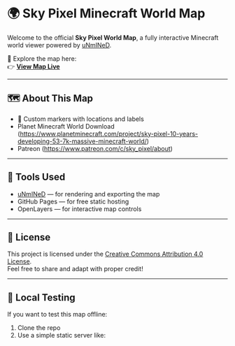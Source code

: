 # 🌍 Sky Pixel Minecraft World Map

Welcome to the official **Sky Pixel World Map**, a fully interactive Minecraft world viewer powered by [uNmINeD](https://unmined.net/).

🧭 Explore the map here:  
👉 **[View Map Live](https://elijah12-12.github.io/Sky-Pixel-World-Map/)**

---

## 🗺️ About This Map

- 📍 Custom markers with locations and labels
- Planet Minecraft World Download (https://www.planetminecraft.com/project/sky-pixel-10-years-developing-53-7k-massive-minecraft-world/)
- Patreon (https://www.patreon.com/c/sky_pixel/about) 
---

## 🧰 Tools Used

- [uNmINeD](https://unmined.net) — for rendering and exporting the map
- GitHub Pages — for free static hosting
- OpenLayers — for interactive map controls

---

## 📄 License

This project is licensed under the [Creative Commons Attribution 4.0 License](LICENSE).  
Feel free to share and adapt with proper credit!

---

## 🧪 Local Testing

If you want to test this map offline:

1. Clone the repo
2. Use a simple static server like:
